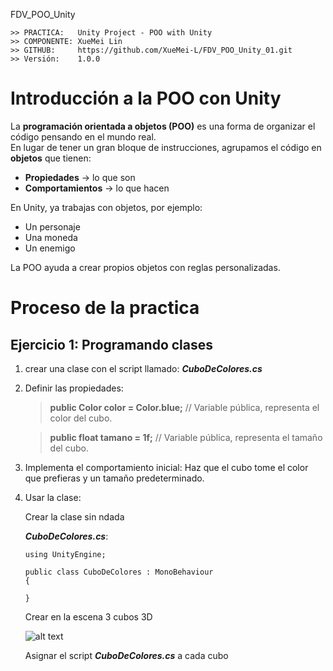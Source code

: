 FDV_POO_Unity

```
>> PRACTICA:   Unity Project - POO with Unity
>> COMPONENTE: XueMei Lin
>> GITHUB:     https://github.com/XueMei-L/FDV_POO_Unity_01.git
>> Versión:    1.0.0
```

# Introducción a la POO con Unity

La **programación orientada a objetos (POO)** es una forma de organizar el código pensando en el mundo real.  
En lugar de tener un gran bloque de instrucciones, agrupamos el código en **objetos** que tienen:

- **Propiedades** → lo que son  
- **Comportamientos** → lo que hacen  

En Unity, ya trabajas con objetos, por ejemplo:  
- Un personaje  
- Una moneda  
- Un enemigo  

La POO ayuda a crear propios objetos con reglas personalizadas.

# Proceso de la practica
## Ejercicio 1: Programando clases
1. crear una clase con el script llamado: ***CuboDeColores.cs***
2. Definir las propiedades:
    > **public Color color = Color.blue;** // Variable pública, representa el color del cubo.

    > **public float tamano = 1f;** // Variable pública, representa el tamaño del cubo.
3. Implementa el comportamiento inicial: Haz que el cubo tome el color que prefieras y un tamaño predeterminado.


3. Usar la clase:
   
    Crear la clase sin ndada

    ***CuboDeColores.cs***: 
    ```
    using UnityEngine;

    public class CuboDeColores : MonoBehaviour
    {
        
    }
    ```

    Crear en la escena 3 cubos 3D

    ![alt text](image.png)

    Asignar el script ***CuboDeColores.cs*** a cada cubo


    
    
